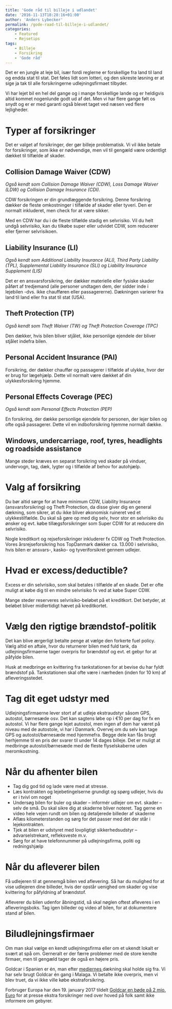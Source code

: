 ```yaml
---
title: 'Gode råd til billeje i udlandet'
date: '2016-11-13T18:28:16+01:00'
author: 'Anders Lybecker'
permalink: /gode-raad-til-billeje-i-udlandet/
categories:
    - Featured
    - Rejsetips
tags:
    - Billeje
    - Forsikring
    - 'Gode råd'
---
```


Det er en jungle at leje bil, især fordi reglerne er forskellige fra land til land og endda stat til stat. Det føles lidt som lotteri, og den sikreste løsning er at sige ja tak til alle forsikringerne udlejningsfirmaet tilbyder.

Vi har lejet bil en hel del gange og i mange forskellige lande og er heldigvis altid kommet nogenlunde godt ud af det. Men vi har flere gange følt os snydt og er er med garanti også blevet taget ved næsen ved flere lejligheder.

# Typer af forsikringer

Det er valget af forsikringer, der gør billeje problematisk. Vi vil ikke betale for forsikringer, som ikke er nødvendige, men vil til gengæld være ordentligt dækket til tilfælde af skader.

## Collision Damage Waiver (CDW)

*Også kendt som Collision Damage Waiver (CDW), Loss Damage Waiver (LDW) og Collision Damage Insurance (CDI).*

CDW forsikringen er din grundlæggende forsikring. Denne forsikring dækker de fleste omkostninger i tilfælde af skader eller tyveri. Den er normalt inkluderet, men check for at være sikker.

Med en CDW har du i de fleste tilfælde stadig en selvrisiko. Vil du helt undgå selvrisiko, kan du tilkøbe super eller udvidet CDW, som reducerer eller fjerner selvrisikoen.

## Liability Insurance (LI)

*Også kendt som Additional Liability Insurance (ALI), Third Party Liability (TPL), Supplemental Liability Insurance (SLI) og Liability Insurance Supplement (LIS)*

Det er en ansvarsforsikring, der dækker materielle eller fysiske skader påført af tredjemand (alle personer undtagen dem, der sidder inde i lejebilen -dvs. ikke chaufføren eller passagererne). Dækningen varierer fra land til land eller fra stat til stat (USA).

## Theft Protection (TP)

*Også kendt som Theft Waiver (TW) og Theft Protection Coverage (TPC)*

Den dækker, hvis bilen bliver stjålet, ikke personlige ejendele der bliver stjålet indefra bilen.

## Personal Accident Insurance (PAI)

Forsikring, der dækker chauffør og passagerer i tilfælde af ulykke, hvor der er brug for lægehjælp. Dette vil normalt være dækket af din ulykkesforsikring hjemme.

## Personal Effects Coverage (PEC)

*Også kendt som Personal Effects Protection (PEP)*

En forsikring, der dække personlige ejendele for personen, der lejer bilen og ofte også passagerer. Dette vil en indboforsikring hjemme normalt dække.

## Windows, undercarriage, roof, tyres, headlights og roadside assistance

Mange steder kræves en separat forsikring ved skader på vinduer, undervogn, tag, dæk, lygter og i tilfælde af behov for autohjælp.

# Valg af forsikring

Du bør altid sørge for at have minimum CDW, Liability Insurance (ansvarsforsikring) og Theft Protection, da disse giver dig en general dækning, som sikrer, at du ikke bliver økonomisk ruineret ved et ulykkestilfælde. Du skal så gøre op med dig selv, hvor stor en selvrisiko du ønsker og evt. købe tillægsforsikringer som Super CDW for at reducere din selvrisiko.

Nogle kreditkort og rejseforsikringer inkluderer fx CDW og Theft Protection. Vores årsrejseforsikring hos TopDanmark dækker ca. 13.000 i selvrisiko, hvis bilen er ansvars-, kasko- og tyveriforsikret gennem udlejer.

# Hvad er excess/deductible?

Excess er din selvrisiko, som skal betales i tilfælde af en skade. Det er ofte muligt at købe dig til en mindre selvrisiko fx ved at købe Super CDW.

Mange steder reserveres selvrisiko-beløbet på et kreditkort. Det betyder, at beløbet bliver midlertidigt hævet på kreditkortet.

# Vælg den rigtige brændstof-politik

Det kan blive ærgerligt betalte penge at vælge den forkerte fuel policy. Vælg altid en aftale, hvor du returnerer bilen med fuld tank, da udlejningsfirmaerne tager overpris for brændstof og evt. et gebyr for at påfylde bilen.

Husk at medbringe en kvittering fra tankstationen for at bevise du har fyldt brændstof på. Tankstationen skal ofte være i nærheden (inden for 10 km) af afleveringsstedet.

# Tag dit eget udstyr med

Udlejningsfirmaerne lever stort af at udleje ekstraudstyr såsom GPS, autostol, børnesæde osv. Det kan sagtens løbe op i €10 per dag for fx en autostol. Vi har flere gange lejet autostol, men ingen af dem har været på niveau med de autostole, vi har i Danmark. Overvej om du selv kan tage GPS og autostol/børnesæde med hjemmefra. Begge dele kan fås brugt herhjemme til en pris der svarer til under 14 dages billeje. Det er muligt at medbringe autostol/børnesæde med de fleste flyselskaberne uden meromkostning.

# Når du afhenter bilen

- Tag dig god tid og lade være med at stresse.
- Læs kontrakten og lejebetingelserne grundigt og spørg udlejer, hvis du er i tvivl om noget
- Undersøg bilen for buler og skader – informér udlejer om evt. skader – selv de små. Du skal sikre dig at skaderne bliver noteret. Tag gerne en video hele vejen rundt om bilen og detaljerede billeder af skaderne
- Aflæs kilometerstanden og sørg for det passer med det der står i lejekontrakten.
- Tjek at bilen er udstyret med lovpligtigt sikkerhedsudstyr – advarselstrekant, refleksveste m.v.
- Sørg for at have telefonnummer på udlejningsfirma, politi og redningshjælp

# Når du afleverer bilen

Få udlejeren til at gennemgå bilen ved aflevering. Så har du mulighed for at vise udlejeren dine billeder, hvis der opstår uenighed om skader og vise kvittering for påfyldning af brændstof.

Afleverer du bilen udenfor åbningstid, så skal nøglen oftest afleveres i en afleveringsboks. Tag igen billeder og video af bilen, for at dokumentere stand af bilen.

# Biludlejningsfirmaer

Om man skal vælge en kendt udlejningsfirma eller om et ukendt lokalt er svært at spå om. Gerneralt er der færre problemer med de store kendte firmaer, men til gengæld tager de også en højere pris.

Goldcar i Spanien er én, man efter [mediernes ](http://politiken.dk/rejser/nyheder/bilferie/article5633677.ece)dækning skal holde sig fra. Vi har selv brugt Goldcar én gang i Malaga. Vi betalte ikke overpris, men vi blev truet, da vi ikke ville købe ekstraforsikring.

Forbruger Europa har den 19. january 2017 tildelt [Goldcar en bøde på 2 mio. Euro](http://jyllands-posten.dk/livsstil/forbrug/ECE9303147/biludlejningsselskab-faar-kaempeboede/) for at presse ekstra forsikringer ned over hoved på folk samt ikke informere om gebyrer.